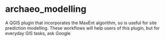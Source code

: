 # archaeo_modelling
A QGIS plugin that incorporates the MaxEnt algorithm, so is useful for site prediction modelling.
These workflows will help users of this plugin, but for everyday GIS tasks, ask Google
